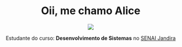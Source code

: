 
<h1 align="center"> Oii, me chamo Alice </h1>

<div style="display: inline_block" align="center">

<img src="https://i.pinimg.com/originals/6b/ac/ea/6bacea95fee24de5a11264c3e5077f16.gif">

Estudante do curso: **Desenvolvimento de Sistemas** no [SENAI Jandira](https://jandira.sp.senai.br/)
